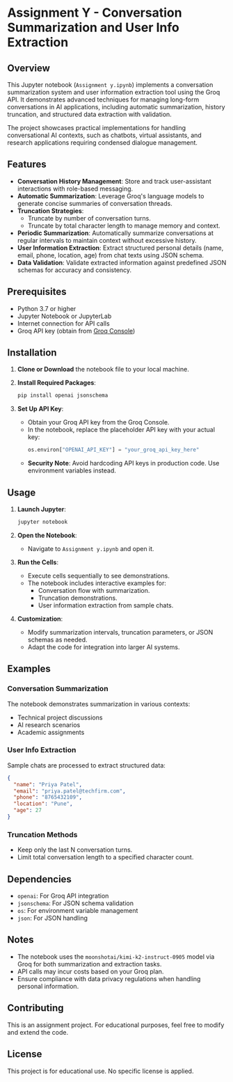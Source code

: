 # Assignment Y - Conversation Summarization and User Info Extraction

## Overview

This Jupyter notebook (`Assignment y.ipynb`) implements a conversation summarization system and user information extraction tool using the Groq API. It demonstrates advanced techniques for managing long-form conversations in AI applications, including automatic summarization, history truncation, and structured data extraction with validation.

The project showcases practical implementations for handling conversational AI contexts, such as chatbots, virtual assistants, and research applications requiring condensed dialogue management.

## Features

- **Conversation History Management**: Store and track user-assistant interactions with role-based messaging.
- **Automatic Summarization**: Leverage Groq's language models to generate concise summaries of conversation threads.
- **Truncation Strategies**:
  - Truncate by number of conversation turns.
  - Truncate by total character length to manage memory and context.
- **Periodic Summarization**: Automatically summarize conversations at regular intervals to maintain context without excessive history.
- **User Information Extraction**: Extract structured personal details (name, email, phone, location, age) from chat texts using JSON schema.
- **Data Validation**: Validate extracted information against predefined JSON schemas for accuracy and consistency.

## Prerequisites

- Python 3.7 or higher
- Jupyter Notebook or JupyterLab
- Internet connection for API calls
- Groq API key (obtain from [Groq Console](https://console.groq.com/))

## Installation

1. **Clone or Download** the notebook file to your local machine.

2. **Install Required Packages**:
   ```bash
   pip install openai jsonschema
   ```

3. **Set Up API Key**:
   - Obtain your Groq API key from the Groq Console.
   - In the notebook, replace the placeholder API key with your actual key:
     ```python
     os.environ["OPENAI_API_KEY"] = "your_groq_api_key_here"
     ```
   - **Security Note**: Avoid hardcoding API keys in production code. Use environment variables instead.

## Usage

1. **Launch Jupyter**:
   ```bash
   jupyter notebook
   ```

2. **Open the Notebook**:
   - Navigate to `Assignment y.ipynb` and open it.

3. **Run the Cells**:
   - Execute cells sequentially to see demonstrations.
   - The notebook includes interactive examples for:
     - Conversation flow with summarization.
     - Truncation demonstrations.
     - User information extraction from sample chats.

4. **Customization**:
   - Modify summarization intervals, truncation parameters, or JSON schemas as needed.
   - Adapt the code for integration into larger AI systems.

## Examples

### Conversation Summarization
The notebook demonstrates summarization in various contexts:
- Technical project discussions
- AI research scenarios
- Academic assignments

### User Info Extraction
Sample chats are processed to extract structured data:
```json
{
  "name": "Priya Patel",
  "email": "priya.patel@techfirm.com",
  "phone": "8765432109",
  "location": "Pune",
  "age": 27
}
```

### Truncation Methods
- Keep only the last N conversation turns.
- Limit total conversation length to a specified character count.

## Dependencies

- `openai`: For Groq API integration
- `jsonschema`: For JSON schema validation
- `os`: For environment variable management
- `json`: For JSON handling

## Notes

- The notebook uses the `moonshotai/kimi-k2-instruct-0905` model via Groq for both summarization and extraction tasks.
- API calls may incur costs based on your Groq plan.
- Ensure compliance with data privacy regulations when handling personal information.

## Contributing

This is an assignment project. For educational purposes, feel free to modify and extend the code.

## License

This project is for educational use. No specific license is applied.
